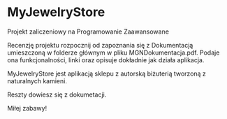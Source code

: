 # MyJewelryStore

Projekt zaliczeniowy na Programowanie Zaawansowane

Recenzję projektu rozpocznij od zapoznania się z Dokumentacją umieszczoną w folderze głównym w pliku MGNDokumentacja.pdf. 
Podaje ona funkcjonalności, linki oraz opisuje dokładnie jak działa aplikacja.

MyJewelryStore jest aplikacją sklepu z autorską biżuterią tworzoną z naturalnych kamieni.

Reszty dowiesz się z dokumetacji.

Miłej zabawy!
